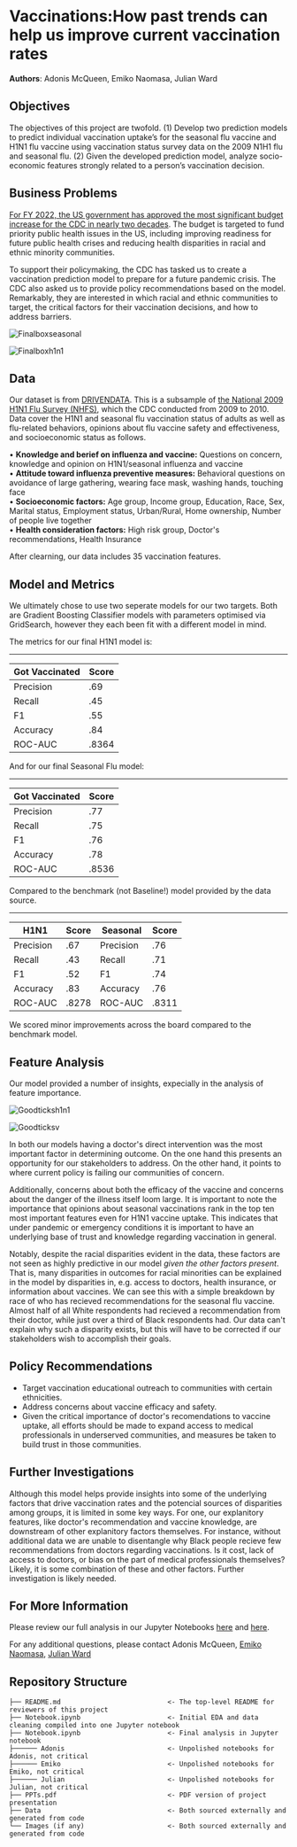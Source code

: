 # Vaccinations:How past trends can help us improve current vaccination rates

**Authors**: Adonis McQueen, Emiko Naomasa, Julian Ward

## Objectives 

The objectives of this project are twofold. 
(1) Develop two prediction models to predict individual vaccination uptake’s for the seasonal flu vaccine and H1N1 flu vaccine using vaccination status survey data on the 2009 N1H1 flu and seasonal flu.
(2) Given the developed prediction model, analyze socio-economic features strongly related to a person’s vaccination decision. 

## Business Problems

[For FY 2022, the US government has approved the most significant budget increase for the CDC in nearly two decades](https://www.cdc.gov/media/releases/2021/s0528-fiscal-year-2022.html). The budget is targeted to fund priority public health issues in the US, including improving readiness for future public health crises and reducing health disparities in racial and ethnic minority communities. 

To support their policymaking, the CDC has tasked us to create a vaccination prediction model to prepare for a future pandemic crisis. The CDC also asked us to provide policy recommendations based on the model. Remarkably, they are interested in which racial and ethnic communities to target, the critical factors for their vaccination decisions, and how to address barriers. 

![Finalboxseasonal](https://user-images.githubusercontent.com/85522002/145588885-62665e4a-5e53-45bb-97f9-92654f516f1f.png)

![Finalboxh1n1](https://user-images.githubusercontent.com/85522002/145588890-ad1f0b02-f06d-45f2-9289-af710e99893b.png)


## Data

Our dataset is from [DRIVENDATA](https://www.drivendata.org/competitions/66/flu-shot-learning/). This is a subsample of [the National 2009 H1N1 Flu Survey (NHFS)](https://www.cdc.gov/nchs/nis/data_files_h1n1.htm), which the CDC conducted from 2009 to 2010. Data cover the H1N1 and seasonal flu vaccination status of adults as well as flu-related behaviors, opinions about flu vaccine safety and effectiveness, and socioeconomic status as follows. 

•	**Knowledge and berief on influenza and vaccine:** Questions on concern, knowledge and opinion on H1N1/seasonal influenza and vaccine  
•	**Attitude toward influenza preventive measures:** Behavioral questions on avoidance of large gathering, wearing face mask, washing hands, touching face   
•	**Socioeconomic factors:** Age group, Income group, Education, Race, Sex, Marital status, Employment status, Urban/Rural, Home ownership, Number of people live together\
•	**Health consideration factors:** High risk group, Doctor's recommendations, Health Insurance 

After clearning, our data includes 35 vaccination features. 


## Model and Metrics

We ultimately chose to use two seperate models for our two targets. Both are Gradient Boosting Classifier models with parameters optimised via GridSearch, however they each been fit with a different model in mind. 

The metrics for our final H1N1 model is:

******************************
| Got Vaccinated  | Score       |
| -----------     | ----------- |
| Precision       | .69         |
| Recall          | .45         |
| F1              | .55         |
| Accuracy        | .84         |
| ROC-AUC         | .8364       |

And for our final Seasonal Flu model: 

******************************
| Got Vaccinated  | Score       |
| -----------     | ----------- |
| Precision       | .77         |
| Recall          | .75         |
| F1              | .76         |
| Accuracy        | .78         |
| ROC-AUC         | .8536       |

Compared to the benchmark (not Baseline!) model provided by the data source.

******************************
| H1N1        | Score       | Seasonal    | Score       |
| ----------- | ----------- | ----------- | ----------- |
| Precision   | .67         | Precision   | .76         |
| Recall      | .43         | Recall      | .71         |
| F1          | .52         | F1          | .74         |
| Accuracy    | .83         | Accuracy    | .76         |
| ROC-AUC     | .8278       | ROC-AUC     | .8311       |

We scored minor improvements across the board compared to the benchmark model.

## Feature Analysis

Our model provided a number of insights, expecially in the analysis of feature importance. 

![Goodticksh1n1](https://user-images.githubusercontent.com/85522002/145588376-a1bf3b7d-9170-44bd-b491-992c898540f7.png)

![Goodticksv](https://user-images.githubusercontent.com/85522002/145588385-50fc9acc-07b1-43e6-8b35-1357fd3a21ad.png)

In both our models having a doctor's direct intervention was the most important factor in determining outcome.  On the one hand this presents an opportunity for our stakeholders to address. On the other hand, it points to where current policy is failing our communities of concern. 

Additionally, concerns about both the efficacy of the vaccine and concerns about the danger of the illness itself loom large. It is important to note the importance that opinions about seasonal vaccinations  rank in the top ten most important features even for H1N1 vaccine uptake. This indicates that under pandemic or emergency conditions it is important to have an underlying base of trust and knowledge regarding vaccination in general. 

Notably, despite the racial disparities evident in the data, these factors are not seen as highly predictive in our model *given the other factors present*. That is, many disparities in outcomes for racial minorities can be explained in the model by disparities in, e.g. access to doctors, health insurance, or information about vaccines. We can see this with a simple breakdown by race of who has recieved recommendations for the seasonal flu vaccine. Almost half of all White respondents had recieved a recommendation from their doctor, while just over a third of Black respondents had. Our data can't explain why such a disparity exists, but this will have to be corrected if our stakeholders wish to accomplish their goals. 

## Policy Recommendations 

- Target vaccination educational outreach to communities with certain ethnicities. 
- Address concerns about vaccine efficacy and safety. 
- Given the critical importance of doctor's recomendations to vaccine uptake, all efforts should be made to expand access to medical professionals in underserved communities, and measures be taken to build trust in those communities.

## Further Investigations

Although this model helps provide insights into some of the underlying factors that drive vaccination rates and the potencial sources of disparities among groups, it is limited in some key ways. For one, our explanitory features, like doctor's recommendation and vaccine knowledge, are downstream of other explanitory factors themselves. For instance, without additional data we are unable to disentangle why Black people recieve few recommendations from doctors regarding vaccinations. Is it cost, lack of access to doctors, or bias on the part of medical professionals themselves? Likely, it is some combination of these and other factors. Further investigation is likely needed.

## For More Information

Please review our full analysis in our Jupyter Notebooks [here](https://github.com/AMcqueen1980/H1N1Project/blob/main/Final_notebook_EDA.ipynb) and [here](https://github.com/AMcqueen1980/H1N1Project/blob/main/Final_Model_Analysis.ipynb). 

For any additional questions, please contact Adonis McQueen, [Emiko Naomasa](emikonaomasa@gmail.com), [Julian Ward](wardjulianm@gmail.com)

## Repository Structure

```
├── README.md                           <- The top-level README for reviewers of this project
├── Notebook.ipynb                      <- Initial EDA and data cleaning compiled into one Jupyter notebook
├── Notebook.ipynb                      <- Final analysis in Jupyter notebook
├────── Adonis                          <- Unpolished notebooks for Adonis, not critical 
├────── Emiko                           <- Unpolished notebooks for Emiko, not critical
├────── Julian                          <- Unpolished notebooks for Julian, not critical
├── PPTs.pdf                            <- PDF version of project presentation
├── Data                                <- Both sourced externally and generated from code
└── Images (if any)                     <- Both sourced externally and generated from code
```
